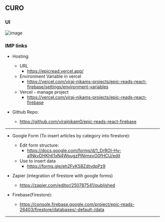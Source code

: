 ## CURO

### UI
![image](https://github.com/user-attachments/assets/7c93b0ac-c509-433c-824e-8baf8adda72e)

### IMP links
- Hosting: 
    - URL
        - https://epicread.vercel.app/
    - Environment Variable in vercel
        - https://vercel.com/viraj-nikams-projects/epic-reads-react-firebase/settings/environment-variables
    - Vercel - manage project
        - https://vercel.com/viraj-nikams-projects/epic-reads-react-firebase


- Github Repo: 
    - https://github.com/virajnikam0/epic-reads-react-firebase

---
- Google Form (To insert articles by category into firestore):
    - Edit form structure: 
        - https://docs.google.com/forms/d/1_DrROI-Hy-a1NkvDHKhtl1xN4WpugzPlNimxvO0fHCU/edit
    - Use to insert data
        - https://forms.gle/eh2FvKS8ZdtvdpPz9

- Zapier (integration of firestore with google forms)
    - https://zapier.com/editor/250787541/published
    
- Firebase(Firestore): 
    - https://console.firebase.google.com/project/epic-reads-26403/firestore/databases/-default-/data
---
